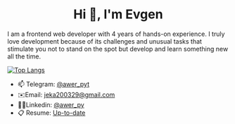 <h1 align="center">Hi 👋, I'm Evgen</h1>


I am a frontend web developer with 4 years of hands-on experience. I truly love development because of its challenges and unusual tasks that stimulate you not to stand on the spot but develop and learn something new all the time.

[![Top Langs](https://github-readme-stats.vercel.app/api/top-langs/?username=werpy&layout=compact&theme=onedark)](https://github.com/anuraghazra/github-readme-stats)


- 📫 Telegram: [@awer_pyt](https://t.me/awer_pyt)
- ✉️Email: [jeka200329@gmail.com](mailto:jeka200329@gmail.com)
- 🧑‍💻Linkedin: [@awer_py](https://www.linkedin.com/in/evgen-sukhachov-60029119b/)
- 📋 Resume: [Up-to-date](https://github.com/werpy/werpy/blob/main/Resume) 
